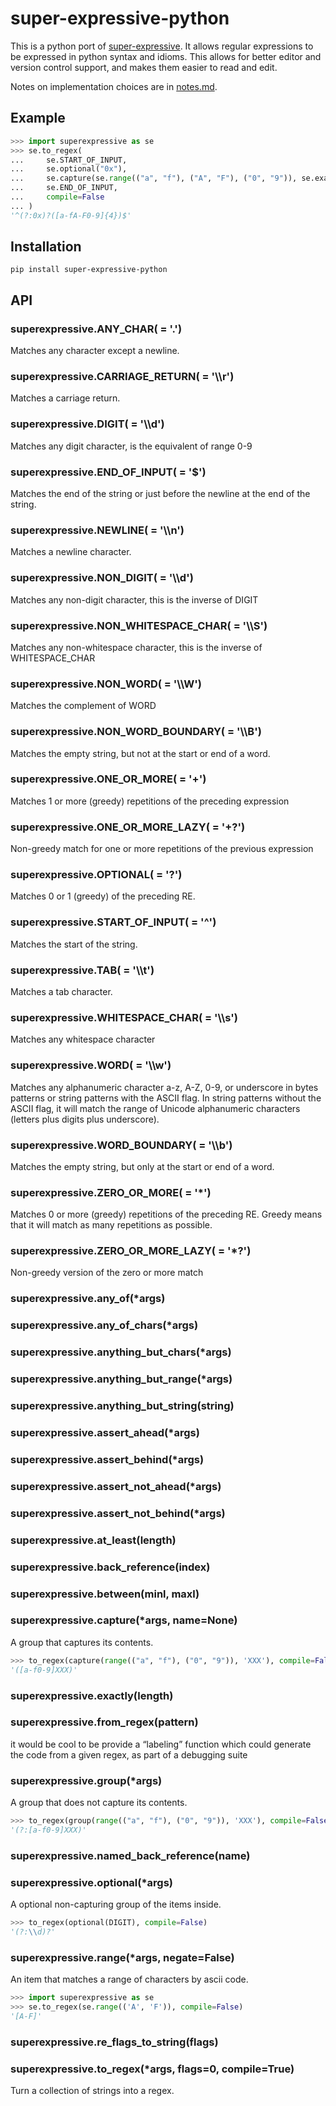 # super-expressive-python

This is a python port of [super-expressive](https://github.com/francisrstokes/super-expressive). It allows regular expressions to be expressed in python syntax and idioms. This allows for better editor and version control support, and makes them easier to read and edit.

Notes on implementation choices are in [notes.md](notes.md).

## Example

```python
>>> import superexpressive as se
>>> se.to_regex(
...     se.START_OF_INPUT,
...     se.optional("0x"),
...     se.capture(se.range(("a", "f"), ("A", "F"), ("0", "9")), se.exactly(4)),
...     se.END_OF_INPUT,
...     compile=False
... )
'^(?:0x)?([a-fA-F0-9]{4})$'

```

## Installation

    pip install super-expressive-python

## API

### superexpressive.ANY_CHAR( = '.')
Matches any character except a newline.


### superexpressive.CARRIAGE_RETURN( = '\\\\r')
Matches a carriage return.


### superexpressive.DIGIT( = '\\\\d')
Matches any digit character, is the equivalent of range 0-9


### superexpressive.END_OF_INPUT( = '$')
Matches the end of the string or just before the newline at the end of the string.


### superexpressive.NEWLINE( = '\\\\n')
Matches a newline character.


### superexpressive.NON_DIGIT( = '\\\\d')
Matches any non-digit character, this is the inverse of DIGIT


### superexpressive.NON_WHITESPACE_CHAR( = '\\\\S')
Matches any non-whitespace character, this is the inverse of WHITESPACE_CHAR


### superexpressive.NON_WORD( = '\\\\W')
Matches the complement of WORD


### superexpressive.NON_WORD_BOUNDARY( = '\\\\B')
Matches the empty string, but not at the start or end of a word.


### superexpressive.ONE_OR_MORE( = '+')
Matches 1 or more (greedy) repetitions of the preceding expression


### superexpressive.ONE_OR_MORE_LAZY( = '+?')
Non-greedy match for one or more repetitions of the previous expression


### superexpressive.OPTIONAL( = '?')
Matches 0 or 1 (greedy) of the preceding RE.


### superexpressive.START_OF_INPUT( = '^')
Matches the start of the string.


### superexpressive.TAB( = '\\\\t')
Matches a tab character.


### superexpressive.WHITESPACE_CHAR( = '\\\\s')
Matches any whitespace character


### superexpressive.WORD( = '\\\\w')
Matches any alphanumeric character a-z, A-Z, 0-9, or underscore
in bytes patterns or string patterns with the ASCII flag.
In string patterns without the ASCII flag, it will match the
range of Unicode alphanumeric characters (letters plus digits
plus underscore).


### superexpressive.WORD_BOUNDARY( = '\\\\b')
Matches the empty string, but only at the start or end of a word.


### superexpressive.ZERO_OR_MORE( = '\*')
Matches 0 or more (greedy) repetitions of the preceding RE.
Greedy means that it will match as many repetitions as possible.


### superexpressive.ZERO_OR_MORE_LAZY( = '\*?')
Non-greedy version of the zero or more match


### superexpressive.any_of(\*args)

### superexpressive.any_of_chars(\*args)

### superexpressive.anything_but_chars(\*args)

### superexpressive.anything_but_range(\*args)

### superexpressive.anything_but_string(string)

### superexpressive.assert_ahead(\*args)

### superexpressive.assert_behind(\*args)

### superexpressive.assert_not_ahead(\*args)

### superexpressive.assert_not_behind(\*args)

### superexpressive.at_least(length)

### superexpressive.back_reference(index)

### superexpressive.between(minl, maxl)

### superexpressive.capture(\*args, name=None)
A group that captures its contents.

```python
>>> to_regex(capture(range(("a", "f"), ("0", "9")), 'XXX'), compile=False)
'([a-f0-9]XXX)'
```


### superexpressive.exactly(length)

### superexpressive.from_regex(pattern)
it would be cool to be provide a “labeling” function which could generate
the code from a given regex, as part of a debugging suite


### superexpressive.group(\*args)
A group that does not capture its contents.

```python
>>> to_regex(group(range(("a", "f"), ("0", "9")), 'XXX'), compile=False)
'(?:[a-f0-9]XXX)'
```


### superexpressive.named_back_reference(name)

### superexpressive.optional(\*args)
A optional non-capturing group of the items inside.

```python
>>> to_regex(optional(DIGIT), compile=False)
'(?:\\d)?'
```


### superexpressive.range(\*args, negate=False)
An item that matches a range of characters by ascii code.

```python
>>> import superexpressive as se
>>> se.to_regex(se.range(('A', 'F')), compile=False)
'[A-F]'
```


### superexpressive.re_flags_to_string(flags)

### superexpressive.to_regex(\*args, flags=0, compile=True)
Turn a collection of strings into a regex.
